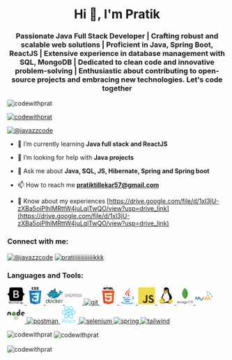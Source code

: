 <h1 align="center">Hi 👋, I'm Pratik</h1>
<h3 align="center">Passionate Java Full Stack Developer | Crafting robust and scalable web solutions | Proficient in Java, Spring Boot, ReactJS | Extensive experience in database management with SQL, MongoDB | Dedicated to clean code and innovative problem-solving | Enthusiastic about contributing to open-source projects and embracing new technologies. Let's code together</h3>

<p align="left"> <img src="https://komarev.com/ghpvc/?username=codewithprat&label=Profile%20views&color=0e75b6&style=flat" alt="codewithprat" /> </p>

<p align="left"> <a href="https://github.com/ryo-ma/github-profile-trophy"><img src="https://github-profile-trophy.vercel.app/?username=codewithprat" alt="codewithprat" /></a> </p>

<p align="left"> <a href="https://twitter.com/@javazzcode" target="blank"><img src="https://img.shields.io/twitter/follow/@javazzcode?logo=twitter&style=for-the-badge" alt="@javazzcode" /></a> </p>

- 🌱 I’m currently learning **Java full stack and ReactJS**

- 🤝 I’m looking for help with **Java projects**

- 💬 Ask me about **Java, SQL, JS, Hibernate, Spring and Spring boot**

- 📫 How to reach me **pratiktillekar57@gmail.com**

- 📄 Know about my experiences [https://drive.google.com/file/d/1xl3jU-zXBa5oiPlhlMRttW4juLqlTwQO/view?usp=drive_link](https://drive.google.com/file/d/1xl3jU-zXBa5oiPlhlMRttW4juLqlTwQO/view?usp=drive_link)

<h3 align="left">Connect with me:</h3>
<p align="left">
<a href="https://twitter.com/@javazzcode" target="blank"><img align="center" src="https://raw.githubusercontent.com/rahuldkjain/github-profile-readme-generator/master/src/images/icons/Social/twitter.svg" alt="@javazzcode" height="30" width="40" /></a>
<a href="https://instagram.com/pratiiiiiiiiiiiiiikkk" target="blank"><img align="center" src="https://raw.githubusercontent.com/rahuldkjain/github-profile-readme-generator/master/src/images/icons/Social/instagram.svg" alt="pratiiiiiiiiiiiiiikkk" height="30" width="40" /></a>
</p>

<h3 align="left">Languages and Tools:</h3>
<p align="left"> <a href="https://getbootstrap.com" target="_blank" rel="noreferrer"> <img src="https://raw.githubusercontent.com/devicons/devicon/master/icons/bootstrap/bootstrap-plain-wordmark.svg" alt="bootstrap" width="40" height="40"/> </a> <a href="https://www.w3schools.com/css/" target="_blank" rel="noreferrer"> <img src="https://raw.githubusercontent.com/devicons/devicon/master/icons/css3/css3-original-wordmark.svg" alt="css3" width="40" height="40"/> </a> <a href="https://www.docker.com/" target="_blank" rel="noreferrer"> <img src="https://raw.githubusercontent.com/devicons/devicon/master/icons/docker/docker-original-wordmark.svg" alt="docker" width="40" height="40"/> </a> <a href="https://expressjs.com" target="_blank" rel="noreferrer"> <img src="https://raw.githubusercontent.com/devicons/devicon/master/icons/express/express-original-wordmark.svg" alt="express" width="40" height="40"/> </a> <a href="https://git-scm.com/" target="_blank" rel="noreferrer"> <img src="https://www.vectorlogo.zone/logos/git-scm/git-scm-icon.svg" alt="git" width="40" height="40"/> </a> <a href="https://www.w3.org/html/" target="_blank" rel="noreferrer"> <img src="https://raw.githubusercontent.com/devicons/devicon/master/icons/html5/html5-original-wordmark.svg" alt="html5" width="40" height="40"/> </a> <a href="https://www.java.com" target="_blank" rel="noreferrer"> <img src="https://raw.githubusercontent.com/devicons/devicon/master/icons/java/java-original.svg" alt="java" width="40" height="40"/> </a> <a href="https://developer.mozilla.org/en-US/docs/Web/JavaScript" target="_blank" rel="noreferrer"> <img src="https://raw.githubusercontent.com/devicons/devicon/master/icons/javascript/javascript-original.svg" alt="javascript" width="40" height="40"/> </a> <a href="https://www.linux.org/" target="_blank" rel="noreferrer"> <img src="https://raw.githubusercontent.com/devicons/devicon/master/icons/linux/linux-original.svg" alt="linux" width="40" height="40"/> </a> <a href="https://www.mongodb.com/" target="_blank" rel="noreferrer"> <img src="https://raw.githubusercontent.com/devicons/devicon/master/icons/mongodb/mongodb-original-wordmark.svg" alt="mongodb" width="40" height="40"/> </a> <a href="https://www.mysql.com/" target="_blank" rel="noreferrer"> <img src="https://raw.githubusercontent.com/devicons/devicon/master/icons/mysql/mysql-original-wordmark.svg" alt="mysql" width="40" height="40"/> </a> <a href="https://nodejs.org" target="_blank" rel="noreferrer"> <img src="https://raw.githubusercontent.com/devicons/devicon/master/icons/nodejs/nodejs-original-wordmark.svg" alt="nodejs" width="40" height="40"/> </a> <a href="https://postman.com" target="_blank" rel="noreferrer"> <img src="https://www.vectorlogo.zone/logos/getpostman/getpostman-icon.svg" alt="postman" width="40" height="40"/> </a> <a href="https://reactjs.org/" target="_blank" rel="noreferrer"> <img src="https://raw.githubusercontent.com/devicons/devicon/master/icons/react/react-original-wordmark.svg" alt="react" width="40" height="40"/> </a> <a href="https://www.selenium.dev" target="_blank" rel="noreferrer"> <img src="https://raw.githubusercontent.com/detain/svg-logos/780f25886640cef088af994181646db2f6b1a3f8/svg/selenium-logo.svg" alt="selenium" width="40" height="40"/> </a> <a href="https://spring.io/" target="_blank" rel="noreferrer"> <img src="https://www.vectorlogo.zone/logos/springio/springio-icon.svg" alt="spring" width="40" height="40"/> </a> <a href="https://tailwindcss.com/" target="_blank" rel="noreferrer"> <img src="https://www.vectorlogo.zone/logos/tailwindcss/tailwindcss-icon.svg" alt="tailwind" width="40" height="40"/> </a> </p>

<p><img align="left" src="https://github-readme-stats.vercel.app/api/top-langs?username=codewithprat&show_icons=true&locale=en&layout=compact" alt="codewithprat" /></p>

<p>&nbsp;<img align="center" src="https://github-readme-stats.vercel.app/api?username=codewithprat&show_icons=true&locale=en" alt="codewithprat" /></p>

<p><img align="center" src="https://github-readme-streak-stats.herokuapp.com/?user=codewithprat&" alt="codewithprat" /></p>
